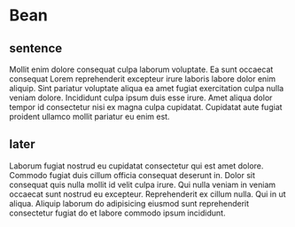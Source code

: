# Bean

## sentence

Mollit enim dolore consequat culpa laborum voluptate. Ea sunt occaecat consequat Lorem reprehenderit excepteur irure laboris labore dolor enim aliquip. Sint pariatur voluptate aliqua ea amet fugiat exercitation culpa nulla veniam dolore. Incididunt culpa ipsum duis esse irure. Amet aliqua dolor tempor id consectetur nisi ex magna culpa cupidatat. Cupidatat aute fugiat proident ullamco mollit pariatur eu enim est.

## later

Laborum fugiat nostrud eu cupidatat consectetur qui est amet dolore. Commodo fugiat duis cillum officia consequat deserunt in. Dolor sit consequat quis nulla mollit id velit culpa irure. Qui nulla veniam in veniam occaecat sunt nostrud eu excepteur. Reprehenderit ex cillum nulla. Qui in ut aliqua. Aliquip laborum do adipisicing eiusmod sunt reprehenderit consectetur fugiat do et labore commodo ipsum incididunt.